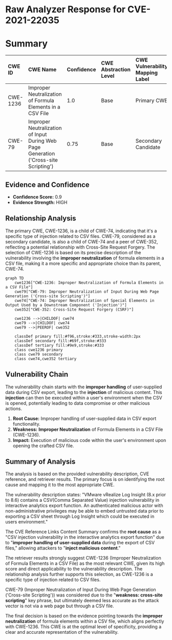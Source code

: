 # Raw Analyzer Response for CVE-2021-22035

# Summary
| CWE ID    | CWE Name                                                                                                                                   | Confidence | CWE Abstraction Level | CWE Vulnerability Mapping Label | CWE-Vulnerability Mapping Notes |
| :-------- | :------------------------------------------------------------------------------------------------------------------------------------------ | :--------- | :---------------------- | :-------------------------------- | :--------------------------------- |
| CWE-1236 | Improper Neutralization of Formula Elements in a CSV File                                                                                  | 1.0        | Base                    | Primary CWE                      | Allowed                          |
| CWE-79    | Improper Neutralization of Input During Web Page Generation ('Cross-site Scripting')                                                        | 0.75       | Base                    | Secondary Candidate                  | Allowed                          |

## Evidence and Confidence

*   **Confidence Score:** 0.9
*   **Evidence Strength:** HIGH

## Relationship Analysis
The primary CWE, CWE-1236, is a child of CWE-74, indicating that it's a specific type of injection related to CSV files. CWE-79, considered as a secondary candidate, is also a child of CWE-74 and a peer of CWE-352, reflecting a potential relationship with Cross-Site Request Forgery. The selection of CWE-1236 is based on its precise description of the vulnerability involving the **improper neutralization** of formula elements in a CSV file, making it a more specific and appropriate choice than its parent, CWE-74.

```mermaid
graph TD
    cwe1236["CWE-1236: Improper Neutralization of Formula Elements in a CSV File"]
    cwe79["CWE-79: Improper Neutralization of Input During Web Page Generation ('Cross-site Scripting')"]
    cwe74["CWE-74: Improper Neutralization of Special Elements in Output Used by a Downstream Component ('Injection')"]
    cwe352["CWE-352: Cross-Site Request Forgery (CSRF)"]

    cwe1236 -->|CHILDOF| cwe74
    cwe79 -->|CHILDOF| cwe74
    cwe79 -->|PEEROF| cwe352

    classDef primary fill:#f96,stroke:#333,stroke-width:2px
    classDef secondary fill:#69f,stroke:#333
    classDef tertiary fill:#9e9,stroke:#333
    class cwe1236 primary
    class cwe79 secondary
    class cwe74,cwe352 tertiary
```

## Vulnerability Chain
The vulnerability chain starts with the **improper handling** of user-supplied data during CSV export, leading to the **injection** of malicious content. This **injection** can then be executed within a user's environment when the CSV is opened, potentially leading to data compromise or other malicious actions.
1.  **Root Cause:** Improper handling of user-supplied data in CSV export functionality.
2.  **Weakness:** **Improper Neutralization** of Formula Elements in a CSV File (CWE-1236).
3.  **Impact:** Execution of malicious code within the user's environment upon opening the crafted CSV file.

## Summary of Analysis
The analysis is based on the provided vulnerability description, CVE reference, and retriever results. The primary focus is on identifying the root cause and mapping it to the most appropriate CWE.

The vulnerability description states: "VMware vRealize Log Insight (8.x prior to 8.6) contains a CSV(Comma Separated Value) injection vulnerability in interactive analytics export function. An authenticated malicious actor with non-administrative privileges may be able to embed untrusted data prior to exporting a CSV sheet through Log Insight which could be executed in users environment."

The CVE Reference Links Content Summary confirms the **root cause** as a "CSV injection vulnerability in the interactive analytics export function" due to "**improper handling of user-supplied data** during the export of CSV files," allowing attackers to "**inject malicious content**."

The retriever results strongly suggest CWE-1236 (Improper Neutralization of Formula Elements in a CSV File) as the most relevant CWE, given its high score and direct applicability to the vulnerability description. The relationship analysis further supports this selection, as CWE-1236 is a specific type of injection related to CSV files.

CWE-79 (Improper Neutralization of Input During Web Page Generation ('Cross-site Scripting')) was considered due to the "**weakness: cross-site scripting**" key phrase, but ultimately deemed less accurate as the attack vector is not via a web page but through a CSV file.

The final decision is based on the evidence pointing towards the **improper neutralization** of formula elements within a CSV file, which aligns perfectly with CWE-1236. This CWE is at the optimal level of specificity, providing a clear and accurate representation of the vulnerability.